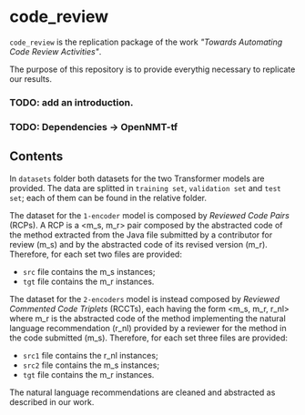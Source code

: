 # code_review

`code_review` is the replication package of the work *"Towards Automating Code Review Activities"*.

The purpose of this repository is to provide everythig necessary to replicate our results.

### TODO: add an introduction.

### TODO: Dependencies -> OpenNMT-tf

## Contents

In `datasets` folder both datasets for the two Transformer models are provided. The data are splitted in `training set`, `validation set` and `test set`; each of them can be found in the relative folder.

The dataset for the `1-encoder` model is composed by *Reviewed Code Pairs* (RCPs). A RCP is a <m_s, m_r> pair composed by the abstracted code of the method extracted from the Java file submitted by a contributor for review (m_s) and by the abstracted code of its revised version (m_r). Therefore, for each set two files are provided: 
  - `src` file contains the m_s instances; 
  - `tgt` file contains the m_r instances.
  
The dataset for the `2-encoders` model is instead composed by *Reviewed Commented Code Triplets* (RCCTs), each having the form  <m_s, m_r, r_nl> where m_r is the abstracted code of the method implementing the natural language recommendation (r_nl) provided by a reviewer for the method in the code submitted (m_s). Therefore, for each set three files are provided:
  - `src1` file contains the r_nl instances;
  - `src2` file contains the m_s instances;
  - `tgt` file contains the m_r instances.
  
The natural language recommendations are cleaned and abstracted as described in our work.
  


